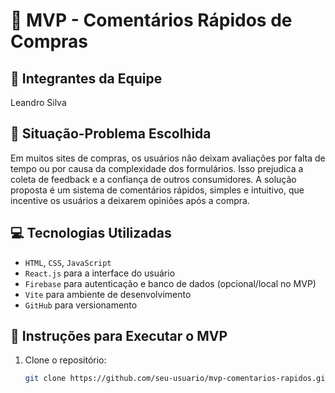 # 🛒 MVP - Comentários Rápidos de Compras

## 👥 Integrantes da Equipe
Leandro Silva 

## 🎯 Situação-Problema Escolhida
Em muitos sites de compras, os usuários não deixam avaliações por falta de tempo ou por causa da complexidade dos formulários. Isso prejudica a coleta de feedback e a confiança de outros consumidores. A solução proposta é um sistema de comentários rápidos, simples e intuitivo, que incentive os usuários a deixarem opiniões após a compra.

## 💻 Tecnologias Utilizadas
- `HTML`, `CSS`, `JavaScript`
- `React.js` para a interface do usuário
- `Firebase` para autenticação e banco de dados (opcional/local no MVP)
- `Vite` para ambiente de desenvolvimento
- `GitHub` para versionamento

## 🚀 Instruções para Executar o MVP

1. Clone o repositório:
   ```bash
   git clone https://github.com/seu-usuario/mvp-comentarios-rapidos.git

